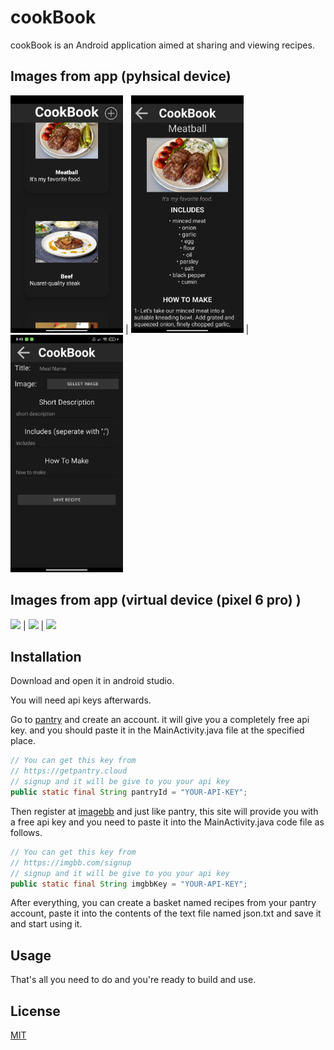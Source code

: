 # cookBook

cookBook is an Android application aimed at sharing and viewing recipes.

## Images from app (pyhsical device)

<img src="https://github.com/yesilOguz/cookBook/blob/main/imagesForREADME/main.jpg" width="180"> | <img src="https://github.com/yesilOguz/cookBook/blob/main/imagesForREADME/recipe.jpg" width="180"> | <img src="https://github.com/yesilOguz/cookBook/blob/main/imagesForREADME/add.jpg" width="180"> 

## Images from app (virtual device (pixel 6 pro) )

<img src="https://github.com/yesilOguz/cookBook/blob/main/imagesForREADME/mainScreen.jpg" width="180"> | <img src="https://github.com/yesilOguz/cookBook/blob/main/imagesForREADME/recipeScreen.jpg" width="180"> | <img src="https://github.com/yesilOguz/cookBook/blob/main/imagesForREADME/addScreen.jpg" width="180"> 

## Installation

Download and open it in android studio.

You will need api keys afterwards.

Go to [pantry](https://getpantry.cloud) and create an account. it will give you a completely free api key. and you should paste it in the MainActivity.java file at the specified place.

```java
// You can get this key from
// https://getpantry.cloud
// signup and it will be give to you your api key
public static final String pantryId = "YOUR-API-KEY";
```

Then register at [imagebb](https://imgbb.com/signup) and just like pantry, this site will provide you with a free api key and you need to paste it into the MainActivity.java code file as follows.

```java
// You can get this key from
// https://imgbb.com/signup
// signup and it will be give to you your api key
public static final String imgbbKey = "YOUR-API-KEY";
```

After everything, you can create a basket named recipes from your pantry account, paste it into the contents of the text file named json.txt and save it and start using it.

## Usage

That's all you need to do and you're ready to build and use.

## License

[MIT](https://choosealicense.com/licenses/mit/)
